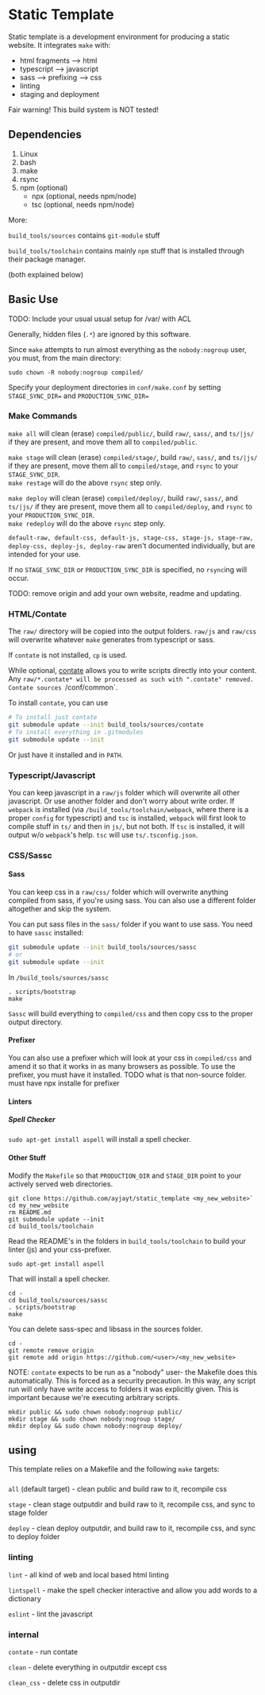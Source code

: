# Static Template

Static template is a development environment for producing a static website. It integrates `make` with:
* html fragments --> html
* typescript --> javascript
* sass --> prefixing --> css
* linting
* staging and deployment


Fair warning! This build system is NOT tested!

## Dependencies

1) Linux
2) bash
3) make
4) rsync
5) npm (optional)
	- npx (optional, needs npm/node)
	- tsc (optional, needs npm/node)

More:

`build_tools/sources` contains `git-module` stuff

`build_tools/toolchain` contains mainly `npm` stuff that is installed through their package manager.

(both explained below)

## Basic Use

TODO: Include your usual usual setup for /var/ with ACL

Generally, hidden files (`.*`) are ignored by this software.

Since `make` attempts to run almost everything as the `nobody:nogroup` user, you must, from the main directory:

```
sudo chown -R nobody:nogroup compiled/
```

Specify your deployment directories in `conf/make.conf` by setting `STAGE_SYNC_DIR=` and `PRODUCTION_SYNC_DIR=`

### Make Commands 
`make all` will clean (erase) `compiled/public/`, build `raw/`, `sass/`, and `ts/|js/` if they are present, and move them all to `compiled/public`.

`make stage` will clean (erase) `compiled/stage/`, build `raw/`, `sass/`, and `ts/|js/` if they are present, move them all to `compiled/stage`, and `rsync` to your `STAGE_SYNC_DIR`. \
`make restage` will do the above `rsync` step only.

`make deploy` will clean (erase) `compiled/deploy/`, build `raw/`, `sass/`, and `ts/|js/` if they are present, move them all to `compiled/deploy`, and `rsync` to your `PRODUCTION_SYNC_DIR`. \
`make redeploy` will do the above `rsync` step only.

`default-raw, default-css, default-js, stage-css, stage-js, stage-raw, deploy-css, deploy-js, deploy-raw` aren't documented individually, but are intended for your use.

If no `STAGE_SYNC_DIR` or `PRODUCTION_SYNC_DIR` is specified, no `rsync`ing will occur.

TODO: remove origin and add your own website, readme and updating.

### HTML/Contate

The `raw/` directory will be copied into the output folders. `raw/js` and `raw/css` will overwrite whatever `make` generates from typescript or sass.

If `contate` is not installed, `cp` is used. 

While optional, [contate](https://github.com/ajpikul.com/contate) allows you to write scripts directly into your content. Any `raw/*.contate* will be processed as such with ".contate" removed. Contate sources `/conf/common`. 

To install `contate`, you can use

```bash
# To install just contate
git submodule update --init build_tools/sources/contate
# To install everything in .gitmodules
git submodule update --init
```

Or just have it installed and in `PATH`.

### Typescript/Javascript

You can keep javascript in a `raw/js` folder which will overwrite all other javascript. Or use another folder and don't worry about write order. If `webpack` is installed (via `/build_tools/toolchain/webpack`, where there is a proper `config` for typescript) and `tsc` is installed, `webpack` will first look to compile stuff in `ts/` and then in `js/`, but not both.  If `tsc` is installed, it will output w/o `webpack`'s help. `tsc` will use `ts/.tsconfig.json`. 

### CSS/Sassc

#### Sass

You can keep css in a `raw/css/` folder which will overwrite anything compiled from sass, if you're using sass. You can also use a different folder altogether and skip the system.

You can put sass files in the `sass/` folder if you want to use sass. You need to have `sassc` installed:

```bash
git submodule update --init build_tools/sources/sassc
# or
git submodule update --init
```
In `/build_tools/sources/sassc`
```
. scripts/bootstrap
make
```

`Sassc` will build everything to `compiled/css` and then copy css to the proper output directory.

#### Prefixer

You can also use a prefixer which will look at your css in `compiled/css` and amend it so that it works in as many browsers as possible. 
To use the prefixer, you must have it installed.
TODO what is that non-source folder. must have npx installe for prefixer

#### Linters

##### Spell Checker

`sudo apt-get install aspell` will install a spell checker.


#### Other Stuff
Modify the `Makefile` so that `PRODUCTION_DIR` and `STAGE_DIR` point to your actively served web directories.
```
git clone https://github.com/ayjayt/static_template <my_new_website>`
cd my_new_website
rm README.md
git submodule update --init
cd build_tools/toolchain
```
Read the README's in the folders in `build_tools/toolchain` to build your linter (js) and your css-prefixer.

`sudo apt-get install aspell`

That will install a spell checker.
```
cd -
cd build_tools/sources/sassc
. scripts/bootstrap
make
```
You can delete sass-spec and libsass in the sources folder.
```
cd -
git remote remove origin
git remote add origin https://github.com/<user>/<my_new_website>
```

NOTE: `contate` expects to be run as a "nobody" user- the Makefile does this automatically. This is forced as a security precaution. In this way, any script run will only have write access to folders it was explicitly given. This is important because we're executing arbitrary scripts.


```
mkdir public && sudo chown nobody:nogroup public/
mkdir stage && sudo chown nobody:nogroup stage/
mkdir deploy && sudo chown nobody:nogroup deploy/
```

## using

This template relies on a Makefile and the following `make` targets:

###
`all` (default target) - clean public and build raw to it, recompile css

`stage` - clean stage outputdir and build raw to it, recompile css, and sync to stage folder

`deploy` - clean deploy outputdir, and build raw to it, recompile css, and sync to deploy folder 

### linting
`lint` - all kind of web and local based html linting

`lintspell` - make the spell checker interactive and allow you add words to a dictionary

`eslint` - lint the javascript

### internal
`contate` - run contate

`clean` - delete everything in outputdir except css

`clean_css` - delete css in outputdir
